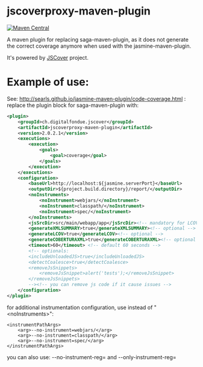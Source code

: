 # jscoverproxy-maven-plugin


[![Maven Central](https://img.shields.io/maven-central/v/ch.digitalfondue.jscover/jscoverproxy-maven-plugin.svg)](http://search.maven.org/#search%7Cga%7C1%7Ca%3A%22jscoverproxy-maven-plugin%22)


A maven plugin for replacing saga-maven-plugin, as it does not generate the correct coverage anymore when used with the jasmine-maven-plugin.

It's powered by [JSCover](https://tntim96.github.io/JSCover/) project.


# Example of use:

See: http://searls.github.io/jasmine-maven-plugin/code-coverage.html : replace the plugin block for saga-maven-plugin with:


```xml
<plugin>
	<groupId>ch.digitalfondue.jscover</groupId>
	<artifactId>jscoverproxy-maven-plugin</artifactId>
	<version>2.0.2.1</version>
	<executions>
		<execution>
			<goals>
				<goal>coverage</goal>
			</goals>
		</execution>
	</executions>
	<configuration>
		<baseUrl>http://localhost:${jasmine.serverPort}</baseUrl>
		<outputDir>${project.build.directory}/report/</outputDir>
		<noInstruments>
			<noInstrument>webjars/</noInstrument>
			<noInstrument>classpath/</noInstrument>
			<noInstrument>spec/</noInstrument>
		</noInstruments>
		<jsSrcDir>src/main/webapp/app</jsSrcDir><!-- mandatory for LCOV and  COBERTURAXML -->
		<generateXMLSUMMARY>true</generateXMLSUMMARY><!-- optional -->
		<generateLCOV>true</generateLCOV><!-- optional -->
		<generateCOBERTURAXML>true</generateCOBERTURAXML><!-- optional -->
		<timeout>60</timeout> <!-- default 60 seconds -->
		<!-- optionals:
		<includeUnloadedJS>true</includeUnloadedJS>
		<detectCoalesce>true</detectCoalesce>
		<removeJsSnippets>
		    <removeJsSnippet>alert('tests');</removeJsSnippet> 
		</removeJsSnippets>
		--><!-- you can remove js code if it cause issues -->
	</configuration>
</plugin>
```

for additional instrumentation configuration, use instead of "&lt;noInstruments>":

```
<instrumentPathArgs>
    <arg>--no-instrument=webjars/</arg>
    <arg>--no-instrument=classpath/</arg>
    <arg>--no-instrument=spec/</arg>
</instrumentPathArgs>
```

you can also use: --no-instrument-reg= and --only-instrument-reg=


